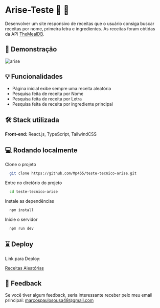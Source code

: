 # Arise-Teste 🏨 🧳

Desenvolver um site responsivo de receitas que o usuário consiga buscar receitas por nome, primeira letra e ingredientes. As receitas foram obtidas da API [TheMealDB](https://www.themealdb.com/api.php).

## 🎥 Demonstração

![arise](https://github.com/Mp455/teste-tecnico-arise/assets/107141369/dfd35201-39fc-4f88-a3d9-9736a59dc90d)


## 💡 Funcionalidades

- Página inicial exibe sempre uma receita aleatória
- Pesquisa feita de receita por Nome 
- Pesquisa feita de receita por Letra 
- Pesquisa feita de receita por ingrediente principal


## 🛠️ Stack utilizada

**Front-end:** React.js, TypeScript, TailwindCSS

## 💻 Rodando localmente

Clone o projeto

```bash
  git clone https://github.com/Mp455/teste-tecnico-arise.git
```

Entre no diretório do projeto

```bash
  cd teste-tecnico-arise
```

Instale as dependências

```bash
  npm install
```

Inicie o servidor

```bash
  npm run dev
```

## ⌛ Deploy

 Link para Deploy:

[Receitas Aleatórias](https://teste-arise-site-de-receitas.netlify.app/)


## 🚀 Feedback

Se você tiver algum feedback, seria interessante receber pelo meu email principal: marcospaulosousa48@gmail.com

